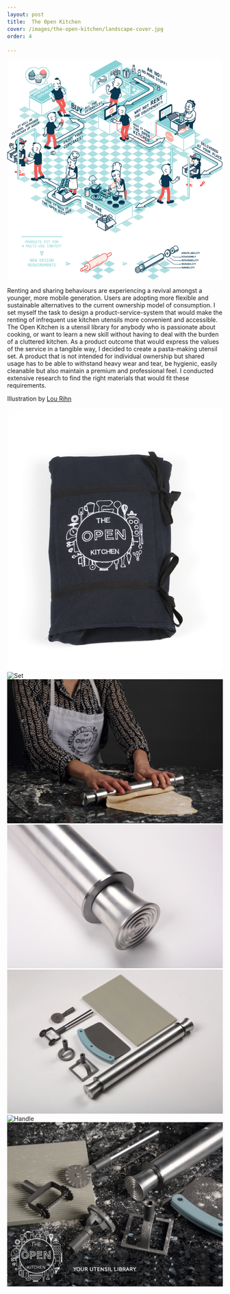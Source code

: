 ```yaml
---
layout: post
title:  The Open Kitchen
cover: /images/the-open-kitchen/landscape-cover.jpg
order: 4

---
```




![Close-Up One](/images/the-open-kitchen/lou-illustration.jpg)

Renting and sharing behaviours are experiencing a revival amongst a younger, more mobile generation. Users are adopting more flexible and sustainable alternatives to the current ownership model of consumption. I set myself the task to design a product-service-system that would make the renting of infrequent use kitchen utensils more convenient and accessible.
The Open Kitchen is a utensil library for anybody who is passionate about cooking, or want to learn a new skill without having to deal with the burden of a cluttered kitchen.
As a product outcome that would express the values of the service in a tangible way, I decided to create a pasta-making utensil set. A product that is not intended for individual ownership but shared usage has to be able to withstand heavy wear and tear, be hygienic, easily cleanable but also maintain a premium and professional feel. I conducted extensive research to find the right materials that would fit these requirements.

Illustration by <a href="http://lourihn.com">Lou Rihn</a>


![Pouch](/images/the-open-kitchen/pouch.jpg)
![Set](/images/the-open-kitchen/open-set.jpg)
![Rolling Pin](/images/the-open-kitchen/rolling-pin.jpg)
![Rolling Pin](/images/the-open-kitchen/rolling-pin-2.jpg)
![Utensils](/images/the-open-kitchen/utensils.jpg)
![Handle](/images/the-open-kitchen/handle.jpg)
![Context](/images/the-open-kitchen/context.jpg)
